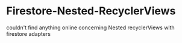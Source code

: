 # Firestore-Nested-RecyclerViews
couldn't find anything online concerning Nested recyclerViews with firestore adapters
